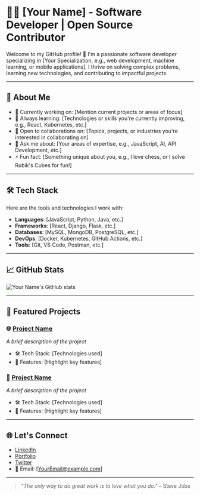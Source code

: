 # 👨‍💻 [Your Name] - Software Developer | Open Source Contributor

Welcome to my GitHub profile! 🚀 I'm a passionate software developer specializing in [Your Specialization, e.g., web development, machine learning, or mobile applications]. I thrive on solving complex problems, learning new technologies, and contributing to impactful projects.

---

## 🌟 About Me

- 🔭 Currently working on: [Mention current projects or areas of focus]
- 🌱 Always learning: [Technologies or skills you're currently improving, e.g., React, Kubernetes, etc.]
- 🤝 Open to collaborations on: [Topics, projects, or industries you're interested in collaborating on]
- 💬 Ask me about: [Your areas of expertise, e.g., JavaScript, AI, API Development, etc.]
- ⚡ Fun fact: [Something unique about you, e.g., I love chess, or I solve Rubik's Cubes for fun!]

---

## 🛠️ Tech Stack

Here are the tools and technologies I work with:

- **Languages**: [JavaScript, Python, Java, etc.]
- **Frameworks**: [React, Django, Flask, etc.]
- **Databases**: [MySQL, MongoDB, PostgreSQL, etc.]
- **DevOps**: [Docker, Kubernetes, GitHub Actions, etc.]
- **Tools**: [Git, VS Code, Postman, etc.]

---

## 📈 GitHub Stats

![Your Name's GitHub stats](https://github-readme-stats.vercel.app/api?username=YourGitHubUsername&show_icons=true&theme=radical)

---

## 📂 Featured Projects

### 🌐 [Project Name](https://github.com/YourGitHubUsername/ProjectRepo)
_A brief description of the project_
- 🛠️ Tech Stack: [Technologies used]
- 🌟 Features: [Highlight key features]

### 🤖 [Project Name](https://github.com/YourGitHubUsername/ProjectRepo)
_A brief description of the project_
- 🛠️ Tech Stack: [Technologies used]
- 🌟 Features: [Highlight key features]

---

## 🌐 Let's Connect

- [LinkedIn](https://www.linkedin.com/in/YourProfile/)
- [Portfolio](https://yourportfolio.com/)
- [Twitter](https://twitter.com/YourTwitterHandle)
- 📧 Email: [YourEmail@example.com]

---

> _"The only way to do great work is to love what you do."_ – Steve Jobs
